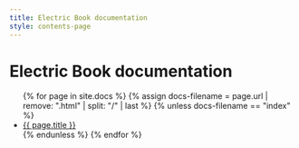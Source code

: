 ```yaml
---
title: Electric Book documentation
style: contents-page
---
```


# Electric Book documentation

<ul>
{% for page in site.docs %}
{% assign docs-filename = page.url | remove: ".html" | split: "/" | last %}
{% unless docs-filename == "index" %}
	<li><a href="{{ page.url }}">{{ page.title }}</a></li>
{% endunless %}
{% endfor %}
</ul>
